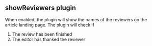 showReviewers plugin
--------------------

When enabled, the plugin will show the names of the reviewers on the article landing page. The plugin will check if 
1. The review has been finished
2. The editor has thanked the reviewer




